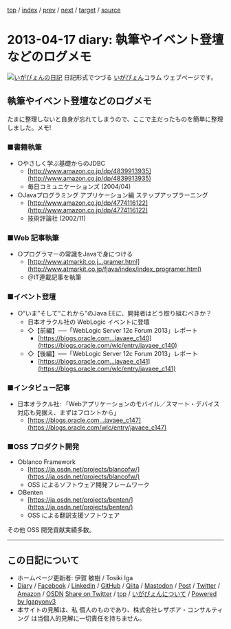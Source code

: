 [top](../index.html) 
 / [index](index.html) 
 / [prev](ig130416.html) 
 / [next](ig130422.html) 
 / [target](https://www.igapyon.jp/igapyon/diary/2013/ig130417.html) 
 / [source](https://github.com/igapyon/diary/blob/master/2013/ig130417.src.md) 

2013-04-17 diary: 執筆やイベント登壇などのログメモ
=====================================================================================================
[![いがぴょんの日記](https://www.igapyon.jp/igapyon/diary/images/iga200306s.jpg "いがぴょん")](https://www.igapyon.jp/igapyon/diary/memo/memoigapyon.html) 日記形式でつづる [いがぴょん](https://www.igapyon.jp/igapyon/diary/memo/memoigapyon.html)コラム ウェブページです。

## 執筆やイベント登壇などのログメモ

たまに整理しないと自身が忘れてしまうので、ここで主だったものを簡単に整理しました。メモ!


### ■書籍執筆


* ○やさしく学ぶ基礎からのJDBC
  * [http://www.amazon.co.jp/dp/4839913935](http://www.amazon.co.jp/dp/4839913935)
  * 毎日コミュニケーションズ (2004/04) 
* ○Javaプログラミング アプリケーション編 ステップアップラーニング
  * [http://www.amazon.co.jp/dp/4774116122](http://www.amazon.co.jp/dp/4774116122)
  * 技術評論社 (2002/11)



### ■Web 記事執筆


* ○プログラマーの常識をJavaで身につける
  * [http://www.atmarkit.co.j...gramer.html](http://www.atmarkit.co.jp/fjava/index/index_programer.html)
  * ＠IT連載記事を執筆



### ■イベント登壇


* ○“いま”そして“これから”のJava EEに、開発者はどう取り組むべきか？
  * 日本オラクル社の WebLogic イベントに登壇
  * ◇【前編】──「WebLogic Server 12c Forum 2013」レポート
    * [https://blogs.oracle.com...javaee_c140](https://blogs.oracle.com/wlc/entry/javaee_c140)
  * ◇【後編】──「WebLogic Server 12c Forum 2013」レポート
    * [https://blogs.oracle.com...javaee_c141](https://blogs.oracle.com/wlc/entry/javaee_c141)



### ■インタビュー記事


* 日本オラクル社: 「Webアプリケーションのモバイル／スマート・デバイス対応も見据え、まずはフロントから」 
  * [https://blogs.oracle.com...javaee_c147](https://blogs.oracle.com/wlc/entry/javaee_c147)



### ■OSS プロダクト開発


* ○blanco Framework
  * [https://ja.osdn.net/projects/blancofw/](https://ja.osdn.net/projects/blancofw/)
  * OSS によるソフトウェア開発フレームワーク
* ○Benten
  * [https://ja.osdn.net/projects/benten/](https://ja.osdn.net/projects/benten/)
  * OSS による翻訳支援ソフトウェア

その他 OSS 開発貢献実績多数。


----------------------------------------------------------------------------------------------------

## この日記について

* ホームページ更新者: 伊賀 敏樹 / Tosiki Iga
* [Diary](https://www.igapyon.jp/igapyon/diary/) / [Facebook](https://www.facebook.com/igapyon) / [LinkedIn](https://www.linkedin.com/in/toshikiiga) / [GitHub](https://github.com/igapyon) / [Qiita](https://qiita.com/igapyon) / [Mastodon](https://social.vivaldi.net/@igapyon) / [Post](https://post.news/igapyon) / [Twitter](https://twitter.com/ToshikiIga) / [Amazon](https://www.amazon.co.jp/%E4%BC%8A%E8%B3%80-%E6%95%8F%E6%A8%B9/e/B004LTQWCQ) / [OSDN](https://ja.osdn.net/users/iga/)
[Share on Twitter](https://twitter.com/intent/tweet?hashtags=igapyon%2Cdiary%2C%E3%81%84%E3%81%8C%E3%81%B4%E3%82%87%E3%82%93&text=%E5%9F%B7%E7%AD%86%E3%82%84%E3%82%A4%E3%83%99%E3%83%B3%E3%83%88%E7%99%BB%E5%A3%87%E3%81%AA%E3%81%A9%E3%81%AE%E3%83%AD%E3%82%B0%E3%83%A1%E3%83%A2&url=https%3A%2F%2Fwww.igapyon.jp%2Figapyon%2Fdiary%2F2013%2Fig130417.html) / [top](../index.html) / [いがぴょんについて](https://www.igapyon.jp/igapyon/diary/memo/memoigapyon.html) / [Powered by Igapyonv3](https://github.com/igapyon/igapyonv3)
* 本サイトの見解は、私 個人のものであり、株式会社レザボア・コンサルティング は当個人的見解に一切責任を持ちません。 
